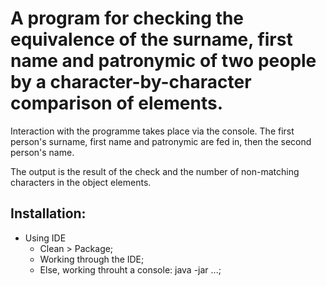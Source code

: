 A program for checking the equivalence of the surname, first name and patronymic of two people by a character-by-character comparison of elements.
======

Interaction with the programme takes place via the console. The first person's surname, first name and patronymic are fed in, then the second person's name.

The output is the result of the check and the number of non-matching characters in the object elements.

Installation:
------
+ Using IDE 
  + Clean > Package;
   + Working through the IDE;
   + Else, working throuht a console: java -jar ...;
